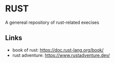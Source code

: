 # RUST
A genereal repository of rust-related execises

## Links
* book of rust: https://doc.rust-lang.org/book/
* rust adventure: https://www.rustadventure.dev/
